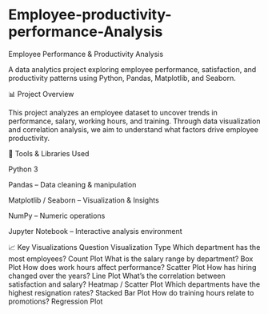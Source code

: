 # Employee-productivity-performance-Analysis
Employee Performance & Productivity Analysis

A data analytics project exploring employee performance, satisfaction, and productivity patterns using Python, Pandas, Matplotlib, and Seaborn.

📊 Project Overview

This project analyzes an employee dataset to uncover trends in performance, salary, working hours, and training.
Through data visualization and correlation analysis, we aim to understand what factors drive employee productivity.

🧰 Tools & Libraries Used

Python 3

Pandas – Data cleaning & manipulation

Matplotlib / Seaborn – Visualization & Insights

NumPy – Numeric operations

Jupyter Notebook – Interactive analysis environment

📈 Key Visualizations
Question	Visualization Type
Which department has the most employees?	Count Plot
What is the salary range by department?	Box Plot
How does work hours affect performance?	Scatter Plot
How has hiring changed over the years?	Line Plot
What’s the correlation between satisfaction and salary?	Heatmap / Scatter Plot
Which departments have the highest resignation rates?	Stacked Bar Plot
How do training hours relate to promotions?	Regression Plot
